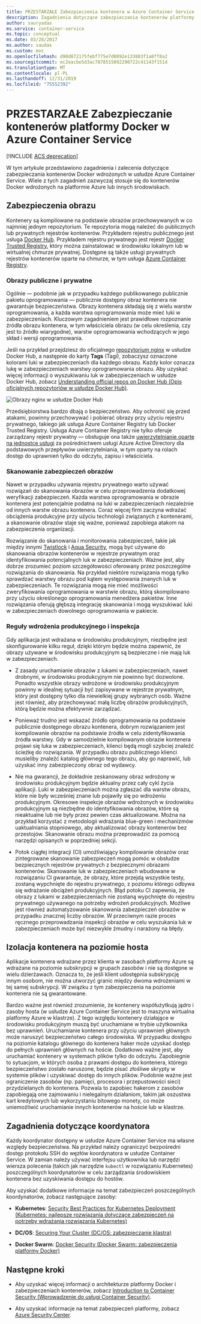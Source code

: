 ```yaml
---
title: PRZESTARZAŁE Zabezpieczenia kontenera w Azure Container Service
description: Zagadnienia dotyczące zabezpieczania kontenerów platformy Docker wdrożonych w Azure Container Service i powiązanych usługach platformy Azure.
author: sauryadas
ms.service: container-service
ms.topic: conceptual
ms.date: 03/28/2017
ms.author: saudas
ms.custom: mvc
ms.openlocfilehash: d90d872175febf775e7d0892e133883f1a8ff8a2
ms.sourcegitcommit: ec2eacbe5d3ac7878515092290722c41143f151d
ms.translationtype: MT
ms.contentlocale: pl-PL
ms.lasthandoff: 12/31/2019
ms.locfileid: "75552392"
---
```

# <a name="deprecated-securing-docker-containers-in-azure-container-service"></a>PRZESTARZAŁE Zabezpieczanie kontenerów platformy Docker w Azure Container Service

[!INCLUDE [ACS deprecation](../../../includes/container-service-deprecation.md)]

W tym artykule przedstawiono zagadnienia i zalecenia dotyczące zabezpieczania kontenerów Docker wdrożonych w usłudze Azure Container Service. Wiele z tych zagadnień zazwyczaj stosuje się do kontenerów Docker wdrożonych na platformie Azure lub innych środowiskach. 

## <a name="image-security"></a>Zabezpieczenia obrazu

Kontenery są kompilowane na podstawie obrazów przechowywanych w co najmniej jednym repozytorium. Te repozytoria mogą należeć do publicznych lub prywatnych rejestrów kontenerów. Przykładem rejestru publicznego jest usługa [Docker Hub](https://hub.docker.com/). Przykładem rejestru prywatnego jest rejestr [Docker Trusted Registry](https://docs.docker.com/datacenter/dtr/2.0/), który można zainstalować w środowisku lokalnym lub w wirtualnej chmurze prywatnej. Dostępne są także usługi prywatnych rejestrów kontenerów oparte na chmurze, w tym usługa [Azure Container Registry](../../container-registry/container-registry-intro.md).

### <a name="public-and-private-images"></a>Obrazy publiczne i prywatne
Ogólnie — podobnie jak w przypadku każdego publikowanego publicznie pakietu oprogramowania — publicznie dostępny obraz kontenera nie gwarantuje bezpieczeństwa. Obrazy kontenera składają się z wielu warstw oprogramowania, a każda warstwa oprogramowania może mieć luki w zabezpieczeniach. Kluczowym zagadnieniem jest prawidłowe rozpoznanie źródła obrazu kontenera, w tym właściciela obrazu (w celu określenia, czy jest to źródło wiarygodne), warstw oprogramowania wchodzących w jego skład i wersji oprogramowania. 

Jeśli na przykład przejdziesz do oficjalnego [repozytorium nginx](https://hub.docker.com/_/nginx/) w usłudze Docker Hub, a następnie do karty **Tags** (Tagi), zobaczysz oznaczone kolorami luki w zabezpieczeniach dla każdego obrazu. Każdy kolor oznacza lukę w zabezpieczeniach warstwy oprogramowania obrazu. Aby uzyskać więcej informacji o wyszukiwaniu luk w zabezpieczeniach w usłudze Docker Hub, zobacz [Understanding official repos on Docker Hub (Opis oficjalnych repozytoriów w usłudze Docker Hub)](https://blog.docker.com/2015/06/understanding-official-repos-docker-hub/).

![Obrazy nginx w usłudze Docker Hub](./media/container-service-security/docker-hub-nginx.png)

Przedsiębiorstwa bardzo dbają o bezpieczeństwo. Aby ochronić się przed atakami, powinny przechowywać i pobierać obrazy przy użyciu rejestru prywatnego, takiego jak usługa Azure Container Registry lub Docker Trusted Registry. Usługa Azure Container Registry nie tylko oferuje zarządzany rejestr prywatny — obsługuje ona także [uwierzytelnianie oparte na jednostce usługi](../../container-registry/container-registry-authentication.md) za pośrednictwem usługi Azure Active Directory dla podstawowych przepływów uwierzytelniania, w tym oparty na rolach dostęp do uprawnień tylko do odczytu, zapisu i właściciela.

### <a name="image-security-scanning"></a>Skanowanie zabezpieczeń obrazów

Nawet w przypadku używania rejestru prywatnego warto używać rozwiązań do skanowania obrazów w celu przeprowadzenia dodatkowej weryfikacji zabezpieczeń. Każda warstwa oprogramowania w obrazie kontenera jest potencjalnie podatna na luki w zabezpieczeniach niezależnie od innych warstw obrazu kontenera. Coraz więcej firm zaczyna wdrażać obciążenia produkcyjne przy użyciu technologii związanych z kontenerami, a skanowanie obrazów staje się ważne, ponieważ zapobiega atakom na zabezpieczenia organizacji. 

Rozwiązanie do skanowania i monitorowania zabezpieczeń, takie jak między innymi [Twistlock](https://www.twistlock.com/2016/11/07/twistlock-supports-azure-container-registry) i [Aqua Security](https://blog.aquasec.com/image-vulnerability-scanning-in-azure-container-registry), mogą być używane do skanowania obrazów kontenerów w rejestrze prywatnym oraz identyfikowania potencjalnych luk w zabezpieczeniach. Ważne jest, aby dobrze zrozumieć poziom szczegółowości oferowany przez poszczególne rozwiązania do skanowania. Na przykład niektóre rozwiązania mogą tylko sprawdzać warstwy obrazu pod kątem występowania znanych luk w zabezpieczeniach. Te rozwiązania mogą nie mieć możliwości zweryfikowania oprogramowania w warstwie obrazu, którą skompilowano przy użyciu określonego oprogramowania menedżera pakietów. Inne rozwiązania oferują głębszą integrację skanowania i mogą wyszukiwać luki w zabezpieczeniach dowolnego oprogramowania w pakiecie.

### <a name="production-deployment-rules-and-audit"></a>Reguły wdrożenia produkcyjnego i inspekcja
Gdy aplikacja jest wdrażana w środowisku produkcyjnym, niezbędne jest skonfigurowanie kilku reguł, dzięki którym będzie można zapewnić, że obrazy używane w środowisku produkcyjnym są bezpieczne i nie mają luk w zabezpieczeniach.

* Z zasady uruchamianie obrazów z lukami w zabezpieczeniach, nawet drobnymi, w środowisku produkcyjnym nie powinno być dozwolone. Ponadto wszystkie obrazy wdrożone w środowisku produkcyjnym powinny w idealnej sytuacji być zapisywane w rejestrze prywatnym, który jest dostępny tylko dla niewielkiej grupy wybranych osób. Ważne jest również, aby przechowywać małą liczbę obrazów produkcyjnych, którą będzie można efektywnie zarządzać.

* Ponieważ trudno jest wskazać źródło oprogramowania na podstawie publicznie dostępnego obrazu kontenera, dobrym rozwiązaniem jest kompilowanie obrazów na podstawie źródła w celu zidentyfikowania źródła warstwy. Gdy w samodzielnie kompilowanym obrazie kontenera pojawi się luka w zabezpieczeniach, klienci będą mogli szybciej znaleźć ścieżkę do rozwiązania. W przypadku obrazu publicznego klienci musieliby znaleźć katalog głównego tego obrazu, aby go naprawić, lub uzyskać inny zabezpieczony obraz od wydawcy.

* Nie ma gwarancji, że dokładnie zeskanowany obraz wdrożony w środowisku produkcyjnym będzie aktualny przez cały cykl życia aplikacji. Luki w zabezpieczeniach można zgłaszać dla warstw obrazu, które nie były wcześniej znane lub pojawiły się po wdrożeniu produkcyjnym. Okresowe inspekcje obrazów wdrożonych w środowisku produkcyjnym są niezbędne do identyfikowania obrazów, które są nieaktualne lub nie były przez pewien czas aktualizowane. Można na przykład korzystać z metodologii wdrażania blue-green i mechanizmów uaktualniania stopniowego, aby aktualizować obrazy kontenerów bez przestojów. Skanowanie obrazu można przeprowadzić za pomocą narzędzi opisanych w poprzedniej sekcji. 

* Potok ciągłej integracji (CI) umożliwiający kompilowanie obrazów oraz zintegrowane skanowanie zabezpieczeń mogą pomóc w obsłudze bezpiecznych rejestrów prywatnych z bezpiecznymi obrazami kontenerów. Skanowanie luk w zabezpieczeniach wbudowane w rozwiązaniu CI gwarantuje, że obrazy, które przejdą wszystkie testy, zostaną wypchnięte do rejestru prywatnego, z poziomu którego odbywa się wdrażanie obciążeń produkcyjnych. Błąd potoku CI zapewnia, że obrazy z lukami w zabezpieczeniach nie zostaną wypchnięte do rejestru prywatnego używanego na potrzeby wdrożeń produkcyjnych. Możliwe jest również automatyzowanie skanowania zabezpieczeń obrazów w przypadku znacznej liczby obrazów. W przeciwnym razie proces ręcznego przeprowadzania inspekcji obrazów w celu wyszukania luk w zabezpieczeniach może być niezwykle żmudny i narażony na błędy.

## <a name="host-level-container-isolation"></a>Izolacja kontenera na poziomie hosta
Aplikacje kontenera wdrażane przez klienta w zasobach platformy Azure są wdrażane na poziomie subskrypcji w grupach zasobów i nie są dostępne w wielu dzierżawach. Oznacza to, że jeśli klient udostępnia subskrypcję innym osobom, nie można utworzyć granic między dwoma wdrożeniami w tej samej subskrypcji. W związku z tym zabezpieczenia na poziomie kontenera nie są gwarantowane. 

Bardzo ważne jest również zrozumienie, że kontenery współużytkują jądro i zasoby hosta (w usłudze Azure Container Service jest to maszyna wirtualna platformy Azure w klastrze). Z tego względu kontenery działające w środowisku produkcyjnym muszą być uruchamiane w trybie użytkownika bez uprawnień. Uruchamianie kontenera przy użyciu uprawnień głównych może naruszyć bezpieczeństwo całego środowiska. W przypadku dostępu na poziomie katalogu głównego do kontenera haker może uzyskać dostęp do pełnych uprawnień głównych na hoście. Dodatkowo ważne jest, aby uruchamiać kontenery w systemach plików tylko do odczytu. Zapobiegnie to sytuacjom, w których osoba z prawami dostępu do kontenera, którego bezpieczeństwo zostało naruszone, będzie pisać złośliwe skrypty w systemie plików i uzyskiwać dostęp do innych plików. Podobnie ważne jest ograniczenie zasobów (np. pamięci, procesora i przepustowości sieci) przydzielanych do kontenera. Pozwala to zapobiec hakerom z zasobów zapobiegają one zajmowaniu i nielegalnym działaniom, takim jak oszustwa kart kredytowych lub wykorzystaniu bitowego monety, co może uniemożliwić uruchamianie innych kontenerów na hoście lub w klastrze.

## <a name="orchestrator-considerations"></a>Zagadnienia dotyczące koordynatora

Każdy koordynator dostępny w usłudze Azure Container Service ma własne względy bezpieczeństwa. Na przykład należy ograniczyć bezpośredni dostęp protokołu SSH do węzłów koordynatora w usłudze Container Service. W zamian należy używać interfejsu użytkownika lub narzędzi wiersza polecenia (takich jak narzędzie `kubectl` w rozwiązaniu Kubernetes) poszczególnych koordynatorów w celu zarządzania środowiskiem kontenera bez uzyskiwania dostępu do hostów.

Aby uzyskać dodatkowe informacje na temat zabezpieczeń poszczególnych koordynatorów, zobacz następujące zasoby:

* **Kubernetes**: [Security Best Practices for Kubernetes Deployment (Kubernetes: najlepsze rozwiązania dotyczące zabezpieczeń na potrzeby wdrażania rozwiązania Kubernetes)](https://kubernetes.io/blog/2016/08/security-best-practices-kubernetes-deployment/)

* **DC/OS**: [Securing Your Cluster (DC/OS: zabezpieczanie klastra)](https://docs.mesosphere.com/1.12/administering-clusters/securing-your-cluster)

* **Docker Swarm**: [Docker Security (Docker Swarm: zabezpieczenia platformy Docker)](https://www.docker.com/docker-security)

## <a name="next-steps"></a>Następne kroki

* Aby uzyskać więcej informacji o architekturze platformy Docker i zabezpieczeniach kontenerów, zobacz [Introduction to Container Security (Wprowadzenie do usługi Container Security)](https://www.docker.com/sites/default/files/WP_IntrotoContainerSecurity_08.19.2016.pdf).

* Aby uzyskać informacje na temat zabezpieczeń platformy, zobacz [Azure Security Center](https://www.microsoft.com/trustcenter/cloudservices/azure).
